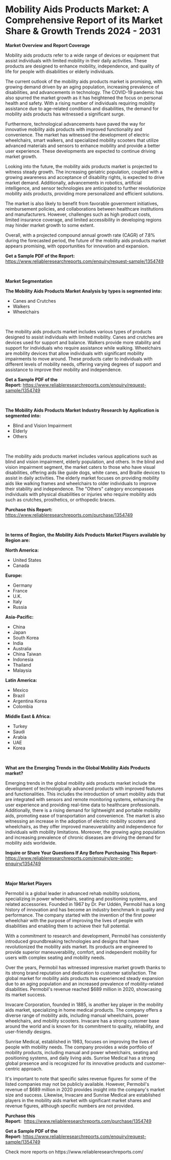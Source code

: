 <p><h1>Mobility Aids Products Market: A Comprehensive Report of its Market Share & Growth Trends 2024 - 2031</h1></p><p><strong>Market Overview and Report Coverage</strong></p>
<p><p>Mobility aids products refer to a wide range of devices or equipment that assist individuals with limited mobility in their daily activities. These products are designed to enhance mobility, independence, and quality of life for people with disabilities or elderly individuals.</p><p>The current outlook of the mobility aids products market is promising, with growing demand driven by an aging population, increasing prevalence of disabilities, and advancements in technology. The COVID-19 pandemic has also spurred the market growth as it has heightened the focus on personal health and safety. With a rising number of individuals requiring mobility assistance due to age-related conditions and disabilities, the demand for mobility aids products has witnessed a significant surge.</p><p>Furthermore, technological advancements have paved the way for innovative mobility aids products with improved functionality and convenience. The market has witnessed the development of electric wheelchairs, smart walkers, and specialized mobility scooters that utilize advanced materials and sensors to enhance mobility and provide a better user experience. These developments are expected to continue driving market growth.</p><p>Looking into the future, the mobility aids products market is projected to witness steady growth. The increasing geriatric population, coupled with a growing awareness and acceptance of disability rights, is expected to drive market demand. Additionally, advancements in robotics, artificial intelligence, and sensor technologies are anticipated to further revolutionize mobility aids products, providing more personalized and efficient solutions.</p><p>The market is also likely to benefit from favorable government initiatives, reimbursement policies, and collaborations between healthcare institutions and manufacturers. However, challenges such as high product costs, limited insurance coverage, and limited accessibility in developing regions may hinder market growth to some extent.</p><p>Overall, with a projected compound annual growth rate (CAGR) of 7.8% during the forecasted period, the future of the mobility aids products market appears promising, with opportunities for innovation and expansion.</p></p>
<p><strong>Get a Sample PDF of the Report:</strong> <a href="https://www.reliableresearchreports.com/enquiry/request-sample/1354749">https://www.reliableresearchreports.com/enquiry/request-sample/1354749</a></p>
<p>&nbsp;</p>
<p><strong>Market Segmentation</strong></p>
<p><strong>The Mobility Aids Products Market Analysis by types is segmented into:</strong></p>
<p><ul><li>Canes and Crutches</li><li>Walkers</li><li>Wheelchairs</li></ul></p>
<p>&nbsp;</p>
<p><p>The mobility aids products market includes various types of products designed to assist individuals with limited mobility. Canes and crutches are devices used for support and balance. Walkers provide more stability and support for individuals who require assistance while walking. Wheelchairs are mobility devices that allow individuals with significant mobility impairments to move around. These products cater to individuals with different levels of mobility needs, offering varying degrees of support and assistance to improve their mobility and independence.</p></p>
<p><strong>Get a Sample PDF of the Report:</strong>&nbsp;<a href="https://www.reliableresearchreports.com/enquiry/request-sample/1354749">https://www.reliableresearchreports.com/enquiry/request-sample/1354749</a></p>
<p>&nbsp;</p>
<p><strong>The Mobility Aids Products Market Industry Research by Application is segmented into:</strong></p>
<p><ul><li>Blind and Vision Impairment</li><li>Elderly</li><li>Others</li></ul></p>
<p>&nbsp;</p>
<p><p>The mobility aids products market includes various applications such as blind and vision impairment, elderly population, and others. In the blind and vision impairment segment, the market caters to those who have visual disabilities, offering aids like guide dogs, white canes, and Braille devices to assist in daily activities. The elderly market focuses on providing mobility aids like walking frames and wheelchairs to older individuals to improve their stability and independence. The "Others" category encompasses individuals with physical disabilities or injuries who require mobility aids such as crutches, prosthetics, or orthopedic braces.</p></p>
<p><strong>Purchase this Report:</strong>&nbsp; <a href="https://www.reliableresearchreports.com/purchase/1354749">https://www.reliableresearchreports.com/purchase/1354749</a></p>
<p>&nbsp;</p>
<p><strong>In terms of Region, the Mobility Aids Products Market Players available by Region are:</strong></p>
<p>
    <p> <strong> North America: </strong>
        <ul>
            <li>United States</li>
            <li>Canada</li>
        </ul>
        </p> 
    <p> <strong> Europe: </strong>
        <ul>
            <li>Germany</li>
            <li>France</li>
            <li>U.K.</li>
            <li>Italy</li>
            <li>Russia</li>
        </ul>
        </p> 
    <p> <strong> Asia-Pacific: </strong>
        <ul>
            <li>China</li>
            <li>Japan</li>
            <li>South Korea</li>
            <li>India</li>
            <li>Australia</li>
            <li>China Taiwan</li>
            <li>Indonesia</li>
            <li>Thailand</li>
            <li>Malaysia</li>
        </ul>
        </p> 
    <p> <strong> Latin America: </strong>
        <ul>
            <li>Mexico</li>
            <li>Brazil</li>
            <li>Argentina Korea</li>
            <li>Colombia</li>
        </ul>
        </p> 
    <p> <strong> Middle East & Africa: </strong>
        <ul>
            <li>Turkey</li>
            <li>Saudi</li>
            <li>Arabia</li>
            <li>UAE</li>
            <li>Korea</li>
        </ul>
    </p>
    </p>
<p>&nbsp;</p>
<p><strong>What are the Emerging Trends in the Global Mobility Aids Products market?</strong></p>
<p><p>Emerging trends in the global mobility aids products market include the development of technologically advanced products with improved features and functionalities. This includes the introduction of smart mobility aids that are integrated with sensors and remote monitoring systems, enhancing the user experience and providing real-time data to healthcare professionals. Additionally, there is a rising demand for lightweight and portable mobility aids, promoting ease of transportation and convenience. The market is also witnessing an increase in the adoption of electric mobility scooters and wheelchairs, as they offer improved maneuverability and independence for individuals with mobility limitations. Moreover, the growing aging population and increasing prevalence of chronic diseases are driving the demand for mobility aids worldwide.</p></p>
<p><strong>Inquire or Share Your Questions If Any Before Purchasing This Report</strong>- <a href="https://www.reliableresearchreports.com/enquiry/pre-order-enquiry/1354749">https://www.reliableresearchreports.com/enquiry/pre-order-enquiry/1354749</a></p>
<p>&nbsp;</p>
<p><strong>Major Market Players</strong></p>
<p><p>Permobil is a global leader in advanced rehab mobility solutions, specializing in power wheelchairs, seating and positioning systems, and related accessories. Founded in 1967 by Dr. Per Uddén, Permobil has a long history of innovation and has become an industry benchmark in quality and performance. The company started with the invention of the first power wheelchair with the purpose of improving the lives of people with disabilities and enabling them to achieve their full potential.</p><p>With a commitment to research and development, Permobil has consistently introduced groundbreaking technologies and designs that have revolutionized the mobility aids market. Its products are engineered to provide superior maneuverability, comfort, and independent mobility for users with complex seating and mobility needs.</p><p>Over the years, Permobil has witnessed impressive market growth thanks to its strong brand reputation and dedication to customer satisfaction. The global market for mobility aids products has experienced steady expansion due to an aging population and an increased prevalence of mobility-related disabilities. Permobil's revenue reached $689 million in 2020, showcasing its market success.</p><p>Invacare Corporation, founded in 1885, is another key player in the mobility aids market, specializing in home medical products. The company offers a diverse range of mobility aids, including manual wheelchairs, power wheelchairs, and mobility scooters. Invacare has a strong customer base around the world and is known for its commitment to quality, reliability, and user-friendly designs.</p><p>Sunrise Medical, established in 1983, focuses on improving the lives of people with mobility needs. The company provides a wide portfolio of mobility products, including manual and power wheelchairs, seating and positioning systems, and daily living aids. Sunrise Medical has a strong global presence and is recognized for its innovative products and customer-centric approach.</p><p>It's important to note that specific sales revenue figures for some of the listed companies may not be publicly available. However, Permobil's revenue of $689 million in 2020 provides insight into the company's market size and success. Likewise, Invacare and Sunrise Medical are established players in the mobility aids market with significant market shares and revenue figures, although specific numbers are not provided.</p></p>
<p><strong>Purchase this Report:</strong>&nbsp;&nbsp;<a href="https://www.reliableresearchreports.com/purchase/1354749">https://www.reliableresearchreports.com/purchase/1354749</a></p>
<p></p>
<p><strong>Get a Sample PDF of the Report:</strong>&nbsp;<a href="https://www.reliableresearchreports.com/enquiry/request-sample/1354749">https://www.reliableresearchreports.com/enquiry/request-sample/1354749</a></p>
<p>Check more reports on https://www.reliableresearchreports.com/</p>